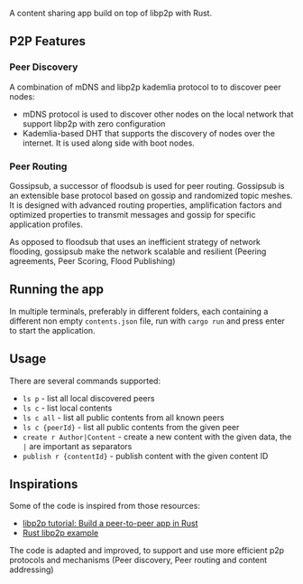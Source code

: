 A content sharing app build on top of libp2p with Rust.

## P2P Features
### Peer Discovery
A combination of mDNS and libp2p kademlia protocol to to discover peer nodes:
- mDNS protocol is used to discover other nodes on the local network that support libp2p with zero
  configuration
- Kademlia-based DHT that supports the discovery of nodes over the internet. It is used along side
  with boot nodes.

### Peer Routing
Gossipsub, a successor of floodsub is used for peer routing. Gossipsub is an extensible base protocol based on gossip and randomized topic meshes. It is designed with advanced routing properties, amplification factors and optimized properties to transmit messages and gossip for specific application profiles.

As opposed to floodsub that uses an inefficient strategy of network flooding, gossipsub make the network scalable and resilient (Peering agreements, Peer Scoring, Flood Publishing)

## Running the app
In multiple terminals, preferably in different folders, each containing a different non empty `contents.json` file, run with `cargo run` and press enter to start the application.

## Usage
There are several commands supported:

* `ls p` - list all local discovered peers
* `ls c` - list local contents
* `ls c all` - list all public contents from all known peers
* `ls c {peerId}` - list all public contents from the given peer
* `create r Author|Content` - create a new content with the given data, the `|` are important as separators
* `publish r {contentId}` - publish content with the given content ID
 
## Inspirations
Some of the code is inspired from those resources:
- [libp2p tutorial: Build a peer-to-peer app in Rust](https://blog.logrocket.com/libp2p-tutorial-build-a-peer-to-peer-app-in-rust/)
- [Rust libp2p example](https://github.com/libp2p/rust-libp2p/tree/master/examples)

The code is adapted and improved, to support and use more efficient p2p protocols and mechanisms (Peer discovery, Peer routing and content addressing)
